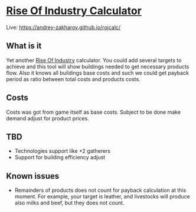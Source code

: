 # [Rise Of Industry Calculator](https://andrey-zakharov.github.io/roicalc/)

Live: https://andrey-zakharov.github.io/roicalc/

## What is it
Yet another [Rise Of Industry](https://store.steampowered.com/app/671440/Rise_of_Industry/) calculator. You could add several targets to achieve and this tool will 
show buildings needed to get necessary products flow. Also it knows all buildings base costs and such we could 
get payback period as ratio between total costs and products costs.

## Costs
Costs was got from game itself as base costs. Subject to be done make demand adjust for product prices.

## TBD
 - Technologies support like +2 gatherers
 - Support for building efficiency adjust
 
## Known issues
 - Remainders of products does not count for payback calculation at this moment. 
 For example, your target is leather, and livestocks will produce also milks and beef, but they does not count.
   
